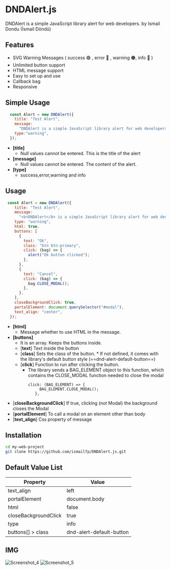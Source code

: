 # DNDAlert.js

DNDAlert is a simple JavaScript library alert for web developers.
by Ismail Dondu (İsmail Döndü) 
## Features
- SVG Warning Messages ( success 🟢 , error 🔴 , warning 🟠, info 🔵 )
- Unlimited button support
- HTML message support
- Easy to set up and use
- Callback bag
- Responsive

## Simple Usage


```javascript
  const Alert = new DNDAlert({
    title: "Test Alert",
    message:
      "DNDAlert is a simple JavaScript library alert for web developers.",
    type:"warning",
  });
```
- **[title]**
  * Null values ​​cannot be entered. This is the title of the alert
- **[message]**
  * Null values ​​cannot be entered. The content of the alert.
- **[type]**
    * success,error,warning and info

## Usage

```javascript
 const Alert = new DNDAlert({
    title: "Test Alert",
    message:
      "<b>DNDAlert</b> is a simple JavaScript library alert for web developers.",
    type: "warning",
    html: true,
    buttons: [
      {
        text: "Ok",
        class: "btn btn-primary",
        click: (bag) => {
          alert("Ok button clicked");
        },
      },
      {
        text: "Cancel",
        click: (bag) => {
          bag.CLOSE_MODAL();
        },
      },
    ],
    closeBackgroundClick: true,
    portalElement: document.querySelector("#modal"),
    text_align: "center",
  });
```
- **[html]**
  * Message whether to use HTML in the message.
- **[buttons]**
  * It is an array. Keeps the buttons inside.
  * [**text**] Text inside the button
  * [**class**] Sets the class of the button.
        * If not defined, it comes with the library's default button style (==dnd-alert-default-button==)
  * [**click**] Function to run after clicking the button.
    * The library sends a BAG_ELEMENT object to this function, which contains the CLOSE_MODAL function needed to close the modal
         ```
         click: (BAG_ELEMENT) => {
              BAG_ELEMENT.CLOSE_MODAL();
            },
         ```
 * [**closeBackgroundClick**] If true, clicking (not Modal) the background  closes the Modal
 * [**portalElement**] To call a modal on an element other than body
 * [**text_align**] Css property of message






## Installation
```sh
cd my-web-project
git clone https://github.com/ismailfp/DNDAlert.js.git
```
## Default Value List


| Property | Value |
| ------ | ------ |
| text_align | left |
| portalElement | document.body |
| html | false |
| closeBackgroundClick | true |
| type | info |
| buttons[] > class | dnd-alert-default-button |

## IMG
![Screenshot_4](https://user-images.githubusercontent.com/49169815/202852747-a4c13be6-aa2c-46e7-949c-cb8be621b355.png)
![Screenshot_5](https://user-images.githubusercontent.com/49169815/202852759-3a845bfd-9c14-468d-b9d4-ee5395bf7fe2.png)


